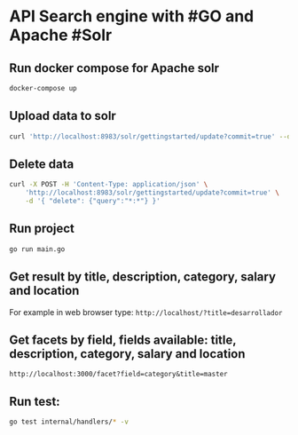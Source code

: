 # API Search engine with #GO and Apache #Solr

## Run docker compose for Apache solr
```bash
docker-compose up
``` 

## Upload data to solr
```bash
curl 'http://localhost:8983/solr/gettingstarted/update?commit=true' --data-binary @jobs.json -H 'Content-type:application/json'
```

## Delete data
```bash
curl -X POST -H 'Content-Type: application/json' \
    'http://localhost:8983/solr/gettingstarted/update?commit=true' \
    -d '{ "delete": {"query":"*:*"} }'
```

## Run project
```bash
go run main.go
```

## Get result by title, description, category, salary and location
For example in web browser type:
`http://localhost/?title=desarrollador`

## Get facets by field, fields available: title, description, category, salary and location
`http://localhost:3000/facet?field=category&title=master`

## Run test:
```bash
go test internal/handlers/* -v
``` 
